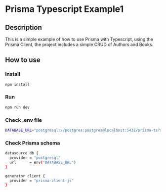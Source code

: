 # Prisma Typescript Example1

## Description

This is a simple example of how to use Prisma with Typescript, using the Prisma Client, the project includes a simple CRUD of Authors and Books.

## How to use

### Install

```bash
npm install
```

### Run

```bash
npm run dev
```

### Check .env file

```bash
DATABASE_URL="postgresql://postgres:postgres@localhost:5432/prisma-ts?schema=public"
```

### Check Prisma schema

```bash
datasource db {
  provider = "postgresql"
  url      = env("DATABASE_URL")
}

generator client {
  provider = "prisma-client-js"
}
```
